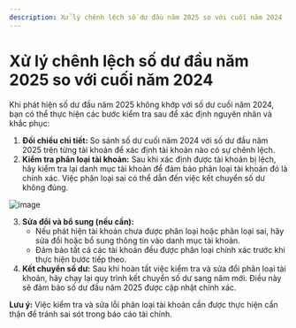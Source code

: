 ```yaml
---
description: Xử lý chênh lệch số dư đầu năm 2025 so với cuối năm 2024
---
```

# Xử lý chênh lệch số dư đầu năm 2025 so với cuối năm 2024

Khi phát hiện số dư đầu năm 2025 không khớp với số dư cuối năm 2024, bạn có thể thực hiện các bước kiểm tra sau để xác định nguyên nhân và khắc phục:

1.  **Đối chiếu chi tiết:** So sánh số dư cuối năm 2024 với số dư đầu năm 2025 trên từng tài khoản để xác định tài khoản nào có sự chênh lệch.
2.  **Kiểm tra phân loại tài khoản:** Sau khi xác định được tài khoản bị lệch, hãy kiểm tra lại danh mục tài khoản để đảm bảo phân loại tài khoản đó là chính xác. Việc phân loại sai có thể dẫn đến việc kết chuyển số dư không đúng.

![image](https://wiki.arito.vn/test/download/file?_id=67b2df3b3f3907f09b61e1e0)

3.  **Sửa đổi và bổ sung (nếu cần):**
    *   Nếu phát hiện tài khoản chưa được phân loại hoặc phân loại sai, hãy sửa đổi hoặc bổ sung thông tin vào danh mục tài khoản.
    *   Đảm bảo tất cả các tài khoản đều được phân loại chính xác trước khi thực hiện bước tiếp theo.
4.  **Kết chuyển số dư:** Sau khi hoàn tất việc kiểm tra và sửa đổi phân loại tài khoản, hãy chạy lại quy trình kết chuyển số dư sang năm mới. Điều này sẽ đảm bảo số dư đầu năm 2025 được cập nhật chính xác.

**Lưu ý:** Việc kiểm tra và sửa lỗi phân loại tài khoản cần được thực hiện cẩn thận để tránh sai sót trong báo cáo tài chính.
